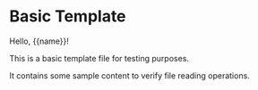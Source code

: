 # Basic Template

Hello, {{name}}!

This is a basic template file for testing purposes.

It contains some sample content to verify file reading operations.
